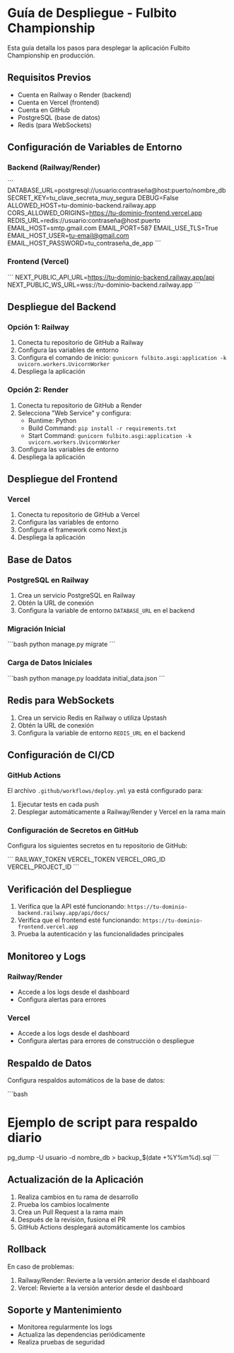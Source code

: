 # Guía de Despliegue - Fulbito Championship

Esta guía detalla los pasos para desplegar la aplicación Fulbito Championship en producción.

## Requisitos Previos

- Cuenta en Railway o Render (backend)
- Cuenta en Vercel (frontend)
- Cuenta en GitHub
- PostgreSQL (base de datos)
- Redis (para WebSockets)

## Configuración de Variables de Entorno

### Backend (Railway/Render)

\`\`\`
DATABASE_URL=postgresql://usuario:contraseña@host:puerto/nombre_db
SECRET_KEY=tu_clave_secreta_muy_segura
DEBUG=False
ALLOWED_HOST=tu-dominio-backend.railway.app
CORS_ALLOWED_ORIGINS=https://tu-dominio-frontend.vercel.app
REDIS_URL=redis://usuario:contraseña@host:puerto
EMAIL_HOST=smtp.gmail.com
EMAIL_PORT=587
EMAIL_USE_TLS=True
EMAIL_HOST_USER=tu-email@gmail.com
EMAIL_HOST_PASSWORD=tu_contraseña_de_app
\`\`\`

### Frontend (Vercel)

\`\`\`
NEXT_PUBLIC_API_URL=https://tu-dominio-backend.railway.app/api
NEXT_PUBLIC_WS_URL=wss://tu-dominio-backend.railway.app
\`\`\`

## Despliegue del Backend

### Opción 1: Railway

1. Conecta tu repositorio de GitHub a Railway
2. Configura las variables de entorno
3. Configura el comando de inicio: `gunicorn fulbito.asgi:application -k uvicorn.workers.UvicornWorker`
4. Despliega la aplicación

### Opción 2: Render

1. Conecta tu repositorio de GitHub a Render
2. Selecciona "Web Service" y configura:
   - Runtime: Python
   - Build Command: `pip install -r requirements.txt`
   - Start Command: `gunicorn fulbito.asgi:application -k uvicorn.workers.UvicornWorker`
3. Configura las variables de entorno
4. Despliega la aplicación

## Despliegue del Frontend

### Vercel

1. Conecta tu repositorio de GitHub a Vercel
2. Configura las variables de entorno
3. Configura el framework como Next.js
4. Despliega la aplicación

## Base de Datos

### PostgreSQL en Railway

1. Crea un servicio PostgreSQL en Railway
2. Obtén la URL de conexión
3. Configura la variable de entorno `DATABASE_URL` en el backend

### Migración Inicial

\`\`\`bash
python manage.py migrate
\`\`\`

### Carga de Datos Iniciales

\`\`\`bash
python manage.py loaddata initial_data.json
\`\`\`

## Redis para WebSockets

1. Crea un servicio Redis en Railway o utiliza Upstash
2. Obtén la URL de conexión
3. Configura la variable de entorno `REDIS_URL` en el backend

## Configuración de CI/CD

### GitHub Actions

El archivo `.github/workflows/deploy.yml` ya está configurado para:

1. Ejecutar tests en cada push
2. Desplegar automáticamente a Railway/Render y Vercel en la rama main

### Configuración de Secretos en GitHub

Configura los siguientes secretos en tu repositorio de GitHub:

\`\`\`
RAILWAY_TOKEN
VERCEL_TOKEN
VERCEL_ORG_ID
VERCEL_PROJECT_ID
\`\`\`

## Verificación del Despliegue

1. Verifica que la API esté funcionando: `https://tu-dominio-backend.railway.app/api/docs/`
2. Verifica que el frontend esté funcionando: `https://tu-dominio-frontend.vercel.app`
3. Prueba la autenticación y las funcionalidades principales

## Monitoreo y Logs

### Railway/Render

- Accede a los logs desde el dashboard
- Configura alertas para errores

### Vercel

- Accede a los logs desde el dashboard
- Configura alertas para errores de construcción o despliegue

## Respaldo de Datos

Configura respaldos automáticos de la base de datos:

\`\`\`bash
# Ejemplo de script para respaldo diario
pg_dump -U usuario -d nombre_db > backup_$(date +%Y%m%d).sql
\`\`\`

## Actualización de la Aplicación

1. Realiza cambios en tu rama de desarrollo
2. Prueba los cambios localmente
3. Crea un Pull Request a la rama main
4. Después de la revisión, fusiona el PR
5. GitHub Actions desplegará automáticamente los cambios

## Rollback

En caso de problemas:

1. Railway/Render: Revierte a la versión anterior desde el dashboard
2. Vercel: Revierte a la versión anterior desde el dashboard

## Soporte y Mantenimiento

- Monitorea regularmente los logs
- Actualiza las dependencias periódicamente
- Realiza pruebas de seguridad
